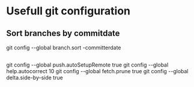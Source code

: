 # Usefull git configuration

## Sort branches by commitdate
git config --global branch.sort -committerdate

##
git config --global push.autoSetupRemote true
git config --global help.autocorrect 10
git config --global fetch.prune true
git config --global delta.side-by-side true